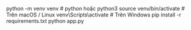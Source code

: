 python -m venv venv         # python hoặc python3
  source venv/bin/activate    # Trên macOS / Linux
  venv\Scripts\activate       # Trên Windows
pip install -r requirements.txt
python app.py
